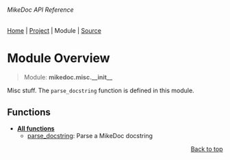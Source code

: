 ###### MikeDoc API Reference
[Home](/docs/api/README.md) | [Project](/README.md) | Module | [Source](/mikedoc/misc/__init__.py)

# Module Overview
> Module: **mikedoc.misc.\_\_init\_\_**

Misc stuff. The `parse_docstring` function is defined in this module.

## Functions
- [**All functions**](/docs/api/modules/mikedoc/misc/__init__/funcs.md)
    - [parse\_docstring](/docs/api/modules/mikedoc/misc/__init__/funcs.md#parse_docstring): Parse a MikeDoc docstring

<p align="right"><a href="#mikedoc-api-reference">Back to top</a></p>
